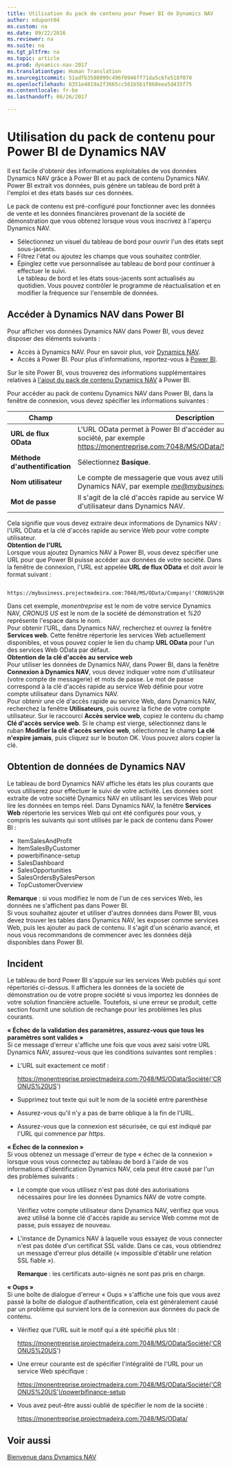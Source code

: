 ```yaml
---
title: Utilisation du pack de contenu pour Power BI de Dynamics NAV
author: edupont04
ms.custom: na
ms.date: 09/22/2016
ms.reviewer: na
ms.suite: na
ms.tgt_pltfrm: na
ms.topic: article
ms.prod: dynamics-nav-2017
ms.translationtype: Human Translation
ms.sourcegitcommit: 51adfb3588099c496f0946ff71da5c6fe518f070
ms.openlocfilehash: 6351e4819a2f3665cc561b5b1f868eea5d435f75
ms.contentlocale: fr-be
ms.lasthandoff: 06/26/2017

---
```


# <a name="using-the-dynamics-nav-content-pack-for-power-bi"></a>Utilisation du pack de contenu pour Power BI de Dynamics NAV
Il est facile d'obtenir des informations exploitables de vos données Dynamics NAV grâce à Power BI et au pack de contenu Dynamics NAV. Power BI extrait vos données, puis génère un tableau de bord prêt à l'emploi et des états basés sur ces données.  

Le pack de contenu est pré-configuré pour fonctionner avec les données de vente et les données financières provenant de la société de démonstration que vous obtenez lorsque vous vous inscrivez à l'aperçu Dynamics NAV.  

- Sélectionnez un visuel du tableau de bord pour ouvrir l'un des états sept sous-jacents.  
- Filtrez l'état ou ajoutez les champs que vous souhaitez contrôler.  
- Épinglez cette vue personnalisée au tableau de bord pour continuer à effectuer le suivi.  
Le tableau de bord et les états sous-jacents sont actualisés au quotidien. Vous pouvez contrôler le programme de réactualisation et en modifier la fréquence sur l'ensemble de données.  

## <a name="accessing-dynamics-nav-in-power-bi"></a>Accéder à Dynamics NAV dans Power BI
Pour afficher vos données Dynamics NAV dans Power BI, vous devez disposer des éléments suivants :  

- Accès à Dynamics NAV. Pour en savoir plus, voir [Dynamics NAV](http://go.microsoft.com/fwlink/?LinkID=759714).  
- Accès à Power BI. Pour plus d'informations, reportez-vous à [Power BI](https://powerbi.microsoft.com).

Sur le site Power BI, vous trouverez des informations supplémentaires relatives à [l'ajout du pack de contenu Dynamics NAV](http://go.microsoft.com/fwlink/?LinkID=760850) à Power BI.  

Pour accéder au pack de contenu Dynamics NAV dans Power BI, dans la fenêtre de connexion, vous devez spécifier les informations suivantes :

| Champ       | Description              |
|-------------|--------------------------|
|**URL de flux OData**|L'URL OData permet à Power BI d'accéder aux données de votre société, par exemple https://monentreprise.com:7048/MS/OData/Société('CRONUS%20US').|
|**Méthode d'authentification**|Sélectionnez **Basique**.|
|**Nom utilisateur**|Le compte de messagerie que vous avez utilisé pour vous inscrire à Dynamics NAV, par exemple *me@mybusiness.com*.|
|**Mot de passe**|Il s'agit de la clé d'accès rapide au service Web pour votre compte d'utilisateur dans Dynamics NAV.|

Cela signifie que vous devez extraire deux informations de Dynamics NAV : l'URL OData et la clé d'accès rapide au service Web pour votre compte utilisateur.  
**Obtention de l'URL**  
Lorsque vous ajoutez Dynamics NAV à Power BI, vous devez spécifier une URL pour que Power BI puisse accéder aux données de votre société. Dans la fenêtre de connexion, l'URL est appelée **URL de flux OData** et doit avoir le format suivant :

         https://mybusiness.projectmadeira.com:7048/MS/OData/Company('CRONUS%20US')  
Dans cet exemple, *monentreprise* est le nom de votre service Dynamics NAV, *CRONUS US* est le nom de la société de démonstration et *%20* représente l'espace dans le nom.   
Pour obtenir l'URL, dans Dynamics NAV, recherchez et ouvrez la fenêtre **Services web**. Cette fenêtre répertorie les services Web actuellement disponibles, et vous pouvez copier le lien du champ **URL OData** pour l'un des services Web OData par défaut.  
**Obtention de la clé d'accès au service web**  
Pour utiliser les données de Dynamics NAV, dans Power BI, dans la fenêtre **Connexion à Dynamics NAV**, vous devez indiquer votre nom d'utilisateur (votre compte de messagerie) et mots de passe. Le mot de passe correspond à la clé d'accès rapide au service Web définie pour votre compte utilisateur dans Dynamics NAV.  
Pour obtenir une clé d'accès rapide au service Web, dans Dynamics NAV, recherchez la fenêtre **Utilisateurs**, puis ouvrez la fiche de votre compte utilisateur. Sur le raccourci **Accès service web**, copiez le contenu du champ **Clé d'accès service web**. Si le champ est vierge, sélectionnez dans le ruban **Modifier la clé d'accès service web**, sélectionnez le champ **La clé n'expire jamais**, puis cliquez sur le bouton OK. Vous pouvez alors copier la clé.  

## <a name="getting-data-from-dynamics-nav"></a>Obtention de données de Dynamics NAV
Le tableau de bord Dynamics NAV affiche les états les plus courants que vous utiliserez pour effectuer le suivi de votre activité. Les données sont extraite de votre société Dynamics NAV en utilisant les services Web pour lire les données en temps réel. Dans Dynamics NAV, la fenêtre **Services Web** répertorie les services Web qui ont été configurés pour vous, y compris les suivants qui sont utilisés par le pack de contenu dans Power BI :  

- ItemSalesAndProfit  
- ItemSalesByCustomer  
- powerbifinance-setup  
- SalesDashboard  
- SalesOpportunities  
- SalesOrdersBySalesPerson  
- TopCustomerOverview  

**Remarque** : si vous modifiez le nom de l'un de ces services Web, les données ne s'affichent pas dans Power BI.  
Si vous souhaitez ajouter et utiliser d'autres données dans Power BI, vous devez trouver les tables dans Dynamics NAV, les exposer comme services Web, puis les ajouter au pack de contenu. Il s'agit d'un scénario avancé, et nous vous recommandons de commencer avec les données déjà disponibles dans Power BI.  

## <a name="troubleshooting"></a>Incident
Le tableau de bord Power BI s'appuie sur les services Web publiés qui sont répertoriés ci-dessus. Il affichera les données de la société de démonstration ou de votre propre société si vous importez les données de votre solution financière actuelle. Toutefois, si une erreur se produit, cette section fournit une solution de rechange pour les problèmes les plus courants.  

**« Échec de la validation des paramètres, assurez-vous que tous les paramètres sont valides »**  
Si ce message d'erreur s'affiche une fois que vous avez saisi votre URL Dynamics NAV, assurez-vous que les conditions suivantes sont remplies :  

- L'URL suit exactement ce motif :

    https://monentreprise.projectmadeira.com:7048/MS/OData/Société('CRONUS%20US')  
- Supprimez tout texte qui suit le nom de la société entre parenthèse  
- Assurez-vous qu'il n'y a pas de barre oblique à la fin de l'URL.  
- Assurez-vous que la connexion est sécurisée, ce qui est indiqué par l'URL qui commence par *https*.  


**« Échec de la connexion »**  
Si vous obtenez un message d'erreur de type « échec de la connexion » lorsque vous vous connectez au tableau de bord à l'aide de vos informations d'identification Dynamics NAV, cela peut être causé par l'un des problèmes suivants :

* Le compte que vous utilisez n'est pas doté des autorisations nécessaires pour lire les données Dynamics NAV de votre compte.

    Vérifiez votre compte utilisateur dans Dynamics NAV, vérifiez que vous avez utilisé la bonne clé d'accès rapide au service Web comme mot de passe, puis essayez de nouveau.  
* L'instance de Dynamics NAV à laquelle vous essayez de vous connecter n'est pas dotée d'un certificat SSL valide. Dans ce cas, vous obtiendrez un message d'erreur plus détaillé (« impossible d'établir une relation SSL fiable »).

    **Remarque** : les certificats auto-signés ne sont pas pris en charge.  


**« Oups »**  
Si une boîte de dialogue d'erreur « Oups » s'affiche une fois que vous avez passé la boîte de dialogue d'authentification, cela est généralement causé par un problème qui survient lors de la connexion aux données du pack de contenu.

* Vérifiez que l'URL suit le motif qui a été spécifié plus tôt :

    https://monentreprise.projectmadeira.com:7048/MS/OData/Société('CRONUS%20US')  
* Une erreur courante est de spécifier l'intégralité de l'URL pour un service Web spécifique :

    https://monentreprise.projectmadeira.com:7048/MS/OData/Société('CRONUS%20US')/powerbifinance-setup  
* Vous avez peut-être aussi oublié de spécifier le nom de la société :

    https://monentreprise.projectmadeira.com:7048/MS/OData/  


## <a name="see-also"></a>Voir aussi
[Bienvenue dans Dynamics NAV](across-get-started.md)  

